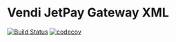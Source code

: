 # Vendi JetPay Gateway XML

[![Build Status](https://travis-ci.org/vendi-advertising/jetpay-gateway-xml-types.svg?branch=master)](https://travis-ci.org/vendi-advertising/jetpay-gateway-xml-types)
[![codecov](https://codecov.io/gh/vendi-advertising/jetpay-gateway-xml-types/branch/master/graph/badge.svg)](https://codecov.io/gh/vendi-advertising/jetpay-gateway-xml-types)
